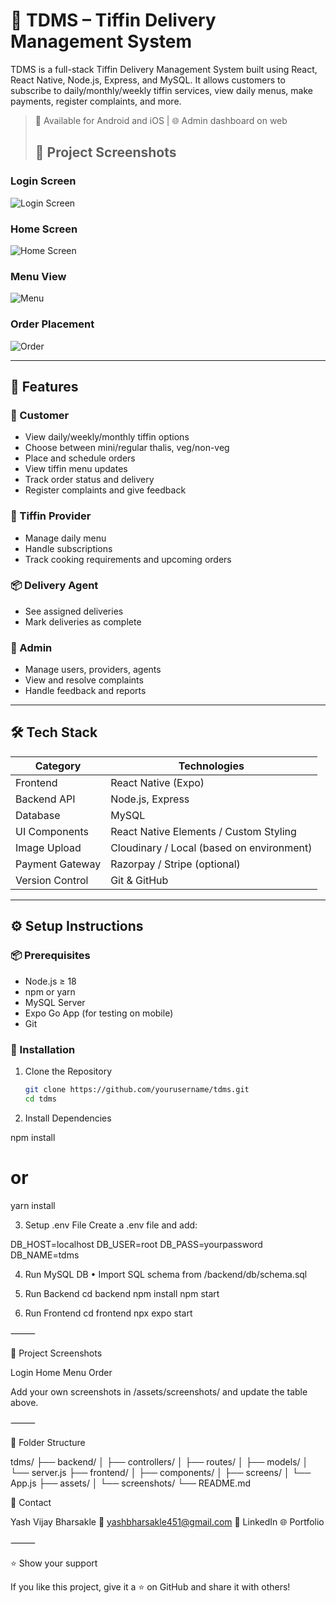 # 🍱 TDMS – Tiffin Delivery Management System

TDMS is a full-stack Tiffin Delivery Management System built using React, React Native, Node.js, Express, and MySQL. 
It allows customers to subscribe to daily/monthly/weekly tiffin services, view daily menus, make payments, register complaints, and more.

> 📱 Available for Android and iOS | 🌐 Admin dashboard on web
>
> ## 📸 Project Screenshots

### Login Screen
![Login Screen](assets/screenshots/login.png)

### Home Screen
![Home Screen](assets/screenshots/home.png)

### Menu View
![Menu](assets/screenshots/menu.png)

### Order Placement
![Order](assets/screenshots/order.png)

---

## 🚀 Features

### 👤 Customer
- View daily/weekly/monthly tiffin options
- Choose between mini/regular thalis, veg/non-veg
- Place and schedule orders
- View tiffin menu updates
- Track order status and delivery
- Register complaints and give feedback

### 🍳 Tiffin Provider
- Manage daily menu
- Handle subscriptions
- Track cooking requirements and upcoming orders

### 📦 Delivery Agent
- See assigned deliveries
- Mark deliveries as complete

### 🔐 Admin
- Manage users, providers, agents
- View and resolve complaints
- Handle feedback and reports

---

## 🛠️ Tech Stack

| Category         | Technologies                                |
|------------------|---------------------------------------------|
| Frontend         | React Native (Expo)                         |
| Backend API      | Node.js, Express                            |
| Database         | MySQL                                       |
| UI Components    | React Native Elements / Custom Styling      |
| Image Upload     | Cloudinary / Local (based on environment)   |
| Payment Gateway  | Razorpay / Stripe (optional)                |
| Version Control  | Git & GitHub                                |

---

## ⚙️ Setup Instructions

### 📦 Prerequisites

- Node.js ≥ 18
- npm or yarn
- MySQL Server
- Expo Go App (for testing on mobile)
- Git

### 🔧 Installation

1. Clone the Repository
   ```bash
   git clone https://github.com/yourusername/tdms.git
   cd tdms
   
2.	Install Dependencies

npm install
# or
yarn install


3.	Setup .env File
Create a .env file and add:

DB_HOST=localhost
DB_USER=root
DB_PASS=yourpassword
DB_NAME=tdms

4.	Run MySQL DB
	•	Import SQL schema from /backend/db/schema.sql

5.	Run Backend
cd backend
npm install
npm start

6.	Run Frontend
cd frontend
npx expo start



⸻

📸 Project Screenshots

Login	Home	Menu	Order
			

Add your own screenshots in /assets/screenshots/ and update the table above.

⸻

📂 Folder Structure

tdms/
├── backend/
│   ├── controllers/
│   ├── routes/
│   ├── models/
│   └── server.js
├── frontend/
│   ├── components/
│   ├── screens/
│   └── App.js
├── assets/
│   └── screenshots/
└── README.md



📧 Contact

Yash Vijay Bharsakle
📧 yashbharsakle451@gmail.com
🔗 LinkedIn
🌐 Portfolio

⸻

⭐️ Show your support

If you like this project, give it a ⭐ on GitHub and share it with others!
